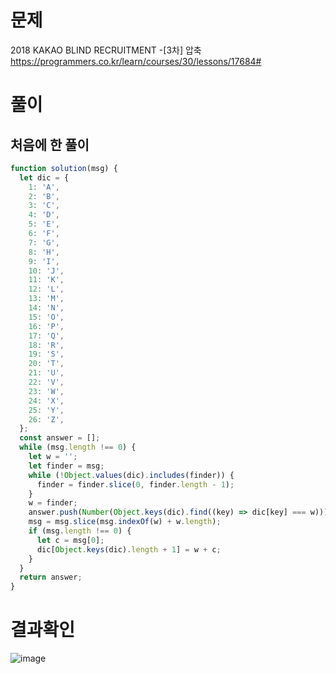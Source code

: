 <h1>문제</h1>

2018 KAKAO BLIND RECRUITMENT -[3차] 압축 <br />
https://programmers.co.kr/learn/courses/30/lessons/17684#

<h1>풀이</h1>
<h2>처음에 한 풀이</h2>

```jsx
function solution(msg) {
  let dic = {
    1: 'A',
    2: 'B',
    3: 'C',
    4: 'D',
    5: 'E',
    6: 'F',
    7: 'G',
    8: 'H',
    9: 'I',
    10: 'J',
    11: 'K',
    12: 'L',
    13: 'M',
    14: 'N',
    15: 'O',
    16: 'P',
    17: 'Q',
    18: 'R',
    19: 'S',
    20: 'T',
    21: 'U',
    22: 'V',
    23: 'W',
    24: 'X',
    25: 'Y',
    26: 'Z',
  };
  const answer = [];
  while (msg.length !== 0) {
    let w = '';
    let finder = msg;
    while (!Object.values(dic).includes(finder)) {
      finder = finder.slice(0, finder.length - 1);
    }
    w = finder;
    answer.push(Number(Object.keys(dic).find((key) => dic[key] === w)));
    msg = msg.slice(msg.indexOf(w) + w.length);
    if (msg.length !== 0) {
      let c = msg[0];
      dic[Object.keys(dic).length + 1] = w + c;
    }
  }
  return answer;
}
```

<h1>결과확인</h1>

![image](https://user-images.githubusercontent.com/80687334/124119822-f2a48e00-daad-11eb-9d3f-c43d3e330474.png)
